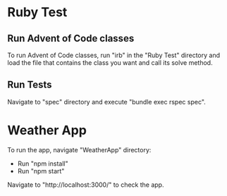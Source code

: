 # Ruby Test
## Run Advent of Code classes
To run Advent of Code classes, run "irb" in the "Ruby Test" directory and load the file that contains the class you want and call its solve method.

## Run Tests
Navigate to "spec" directory and execute "bundle exec rspec spec".

# Weather App
To run the app, navigate "WeatherApp" directory:
* Run "npm install"
* Run "npm start"

Navigate to "http://localhost:3000/" to check the app.
